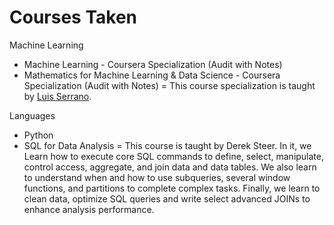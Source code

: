 # Courses Taken

Machine Learning
- Machine Learning - Coursera Specialization (Audit with Notes)
- Mathematics for Machine Learning & Data Science - Coursera Specialization (Audit with Notes) = This course specialization is taught by [Luis Serrano](https://www.coursera.org/instructor/luis-serrano). 


Languages
 - Python
 - SQL for Data Analysis = This course is taught by Derek Steer. In it, we Learn how to execute core SQL commands to define, select, manipulate, control access, aggregate, and join data and data tables. We also learn to understand when and how to use subqueries, several window functions, and partitions to complete complex tasks. Finally, we learn to clean data, optimize SQL queries and write select advanced JOINs to enhance analysis performance.

